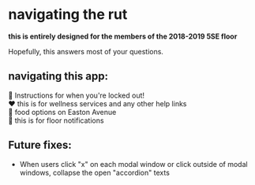 # navigating the rut

**this is entirely designed for the members of the 2018-2019 5SE floor**

Hopefully, this answers most of your questions.

## navigating this app:

:key: Instructions for when you're locked out!
<br>
:heart: this is for wellness services and any other help links
<br>
:fork_and_knife: food options on Easton Avenue
<br>
:bell: this is for floor notifications
<br>

## Future fixes:

* When users click "x" on each modal window or click outside of modal windows, collapse the open "accordion" texts